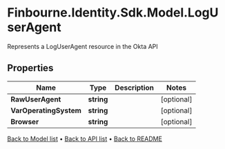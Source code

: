 # Finbourne.Identity.Sdk.Model.LogUserAgent
Represents a LogUserAgent resource in the Okta API

## Properties

Name | Type | Description | Notes
------------ | ------------- | ------------- | -------------
**RawUserAgent** | **string** |  | [optional] 
**VarOperatingSystem** | **string** |  | [optional] 
**Browser** | **string** |  | [optional] 

[Back to Model list](../README.md#documentation-for-models) &#8226; [Back to API list](../README.md#documentation-for-api-endpoints) &#8226; [Back to README](../README.md)

